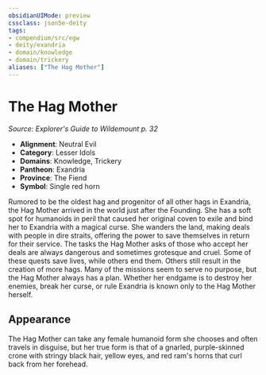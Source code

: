 ```yaml
---
obsidianUIMode: preview
cssclass: json5e-deity
tags:
- compendium/src/egw
- deity/exandria
- domain/knowledge
- domain/trickery
aliases: ["The Hag Mother"]
---
```

# The Hag Mother
*Source: Explorer's Guide to Wildemount p. 32* 

- **Alignment**: Neutral Evil
- **Category**: Lesser Idols
- **Domains**: Knowledge, Trickery
- **Pantheon**: Exandria
- **Province**: The Fiend
- **Symbol**: Single red horn

Rumored to be the oldest hag and progenitor of all other hags in Exandria, the Hag Mother arrived in the world just after the Founding. She has a soft spot for humanoids in peril that caused her original coven to exile and bind her to Exandria with a magical curse. She wanders the land, making deals with people in dire straits, offering the power to save themselves in return for their service. The tasks the Hag Mother asks of those who accept her deals are always dangerous and sometimes grotesque and cruel. Some of these quests save lives, while others end them. Others still result in the creation of more hags. Many of the missions seem to serve no purpose, but the Hag Mother always has a plan. Whether her endgame is to destroy her enemies, break her curse, or rule Exandria is known only to the Hag Mother herself.

## Appearance

The Hag Mother can take any female humanoid form she chooses and often travels in disguise, but her true form is that of a gnarled, purple-skinned crone with stringy black hair, yellow eyes, and red ram's horns that curl back from her forehead.